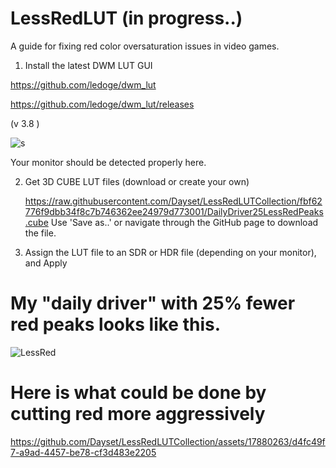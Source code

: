 # LessRedLUT (in progress..)
A guide for fixing red color oversaturation issues in video games.

1. Install the latest DWM LUT GUI 

https://github.com/ledoge/dwm_lut 

https://github.com/ledoge/dwm_lut/releases

(v 3.8 )

![s](https://github.com/Dayset/LessRedLUTCollection/assets/17880263/b626645b-147e-446d-9281-f5672258ea77)

Your monitor should be detected properly here.

2. Get 3D CUBE LUT files (download or create your own)

   https://raw.githubusercontent.com/Dayset/LessRedLUTCollection/fbf62776f9dbb34f8c7b746362ee24979d773001/DailyDriver25LessRedPeaks.cube 
   Use 'Save as..' or navigate through the GitHub page to download the file.

4. Assign the LUT file to an SDR or HDR file (depending on your monitor), and Apply

# My "daily driver" with 25% fewer red peaks looks like this.

![LessRed](https://github.com/Dayset/LessRedLUTCollection/assets/17880263/3630172c-a1b2-4445-99e8-adc6e77e26fa)

# Here is what could be done by cutting red more aggressively

https://github.com/Dayset/LessRedLUTCollection/assets/17880263/d4fc49f7-a9ad-4457-be78-cf3d483e2205
